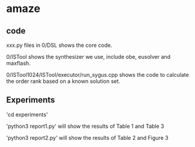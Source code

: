 # amaze

## code

xxx.py files in 0/DSL shows the core code.

0/ISTool shows the synthesizer we use, include obe, eusolver and maxflash.

0/ISTool1024/ISTool/executor/run_sygus.cpp shows the code to calculate the order rank based on a known solution set. 

## Experiments

'cd experiments'

'python3 report1.py' will show the results of Table 1 and Table 3

'python3 report2.py' will show the results of Table 2 and Figure 3

